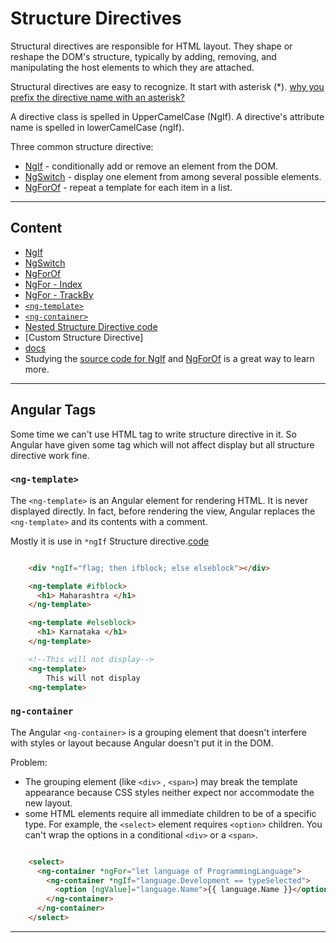 # Structure Directives

 Structural directives are responsible for HTML layout. They shape or reshape the DOM's structure, typically by adding, removing, and manipulating the host elements to which they are attached.

 Structural directives are easy to recognize. It start with asterisk (*). [why you prefix the directive name with an asterisk?](https://angular.io/guide/structural-directives#the-asterisk--prefix)

A directive class is spelled in UpperCamelCase (NgIf). A directive's attribute name is spelled in lowerCamelCase (ngIf).

Three common structure directive:

- [NgIf](NgIf.md) - conditionally add or remove an element from the DOM.
- [NgSwitch](NgSwitch.md) - display one element from among several possible elements.
- [NgForOf](NgForOf.md) - repeat a template for each item in a list.

---

## Content

- [NgIf](NgIf.md#ngif)
- [NgSwitch](NgSwitch.md)
- [NgForOf](NgForOf.md)
- [NgFor - Index](NgForOf.md#-ngfor-with-index)
- [NgFor - TrackBy](NgForOf.md#-ngfor-with-trackby)
- [`<ng-template>`](#ng-template)
- [`<ng-container>`](#ng-container)
- [Nested Structure Directive code](./src/app/nested-structure)
- [Custom Structure Directive]
- [docs](https://angular.io/guide/structural-directives)
- Studying the [source code for NgIf](https://github.com/angular/angular/blob/master/packages/common/src/directives/ng_if.ts) and [NgForOf](https://github.com/angular/angular/blob/master/packages/common/src/directives/ng_for_of.ts) is a great way to learn more.

---

## Angular Tags

Some time we can't use HTML tag to write structure directive in it. So Angular have given some tag which will not affect display but all structure directive work fine.

### `<ng-template>`

The `<ng-template>` is an Angular element for rendering HTML. It is never displayed directly. In fact, before rendering the view, Angular replaces the `<ng-template>` and its contents with a comment.

Mostly it is use in `*ngIf` Structure directive.[code](./src/app/ng-if)

```html

    <div *ngIf="flag; then ifblock; else elseblock"></div>

    <ng-template #ifblock>
      <h1> Maharashtra </h1>
    </ng-template>

    <ng-template #elseblock>
      <h1> Karnataka </h1>
    </ng-template>

    <!--This will not display-->
    <ng-template>
        This will not display
    <ng-template>

```

### `ng-container`

The Angular `<ng-container>` is a grouping element that doesn't interfere with styles or layout because Angular doesn't put it in the DOM.

Problem:

- The grouping element (like `<div>` , `<span>`) may break the template appearance because CSS styles neither expect nor accommodate the new layout.
- some HTML elements require all immediate children to be of a specific type. For example, the `<select>` element requires `<option>` children. You can't wrap the options in a conditional `<div>` or a `<span>`.

```html

    <select>
      <ng-container *ngFor="let language of ProgrammingLanguage">
        <ng-container *ngIf="language.Development == typeSelected">
          <option [ngValue]="language.Name">{{ language.Name }}</option>
        </ng-container>
      </ng-container> 
    </select>

```

---